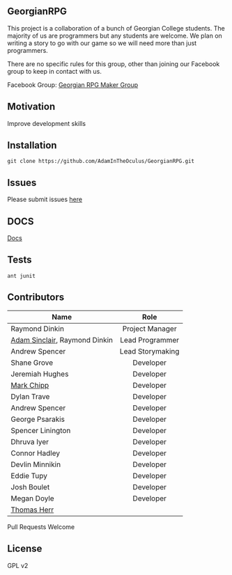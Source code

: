 ## GeorgianRPG

This project is a collaboration of a bunch of Georgian College students. 
The majority of us are programmers but any students are welcome. We 
plan on writing a story to go with our game so we will need more than 
just programmers.

There are no specific rules for this group, other than joining our 
Facebook group to keep in contact with us.

Facebook Group: [Georgian RPG Maker Group](https://www.facebook.com/groups/174588899562639/)

## Motivation

Improve development skills

## Installation

`git clone https://github.com/AdamInTheOculus/GeorgianRPG.git`

## Issues

Please submit issues [here](https://github.com/AdamInTheOculus/GeorgianRPG/issues)

## DOCS

[Docs](#)

## Tests

`ant junit`

## Contributors

| Name          | Role          |
| ------------- |:-------------:|
| Raymond Dinkin      | Project Manager |
| [Adam Sinclair](https://github.com/AdamInTheOculus), Raymond Dinkin       | Lead Programmer      |
| Andrew Spencer  | Lead Storymaking      |
| Shane Grove | Developer |
| Jeremiah Hughes | Developer |
| [Mark Chipp](https://github.com/mchipp) |  Developer |
| Dylan Trave | Developer |
| Andrew Spencer |  Developer |
| George Psarakis | Developer |
| Spencer Linington  |  Developer |
| Dhruva Iyer | Developer |
| Connor Hadley  |  Developer |
| Devlin Minnikin|  Developer |
| Eddie Tupy |  Developer |
| Josh Boulet|  Developer |
| Megan Doyle | Developer |
| [Thomas Herr](https://github.com/tlherr) | |

Pull Requests Welcome

## License

GPL v2